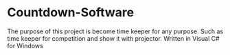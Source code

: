 # Countdown-Software
The purpose of this project is become time keeper for any purpose.  Such as time keeper for competition and show it with projector. Written in Visual C#  for Windows

